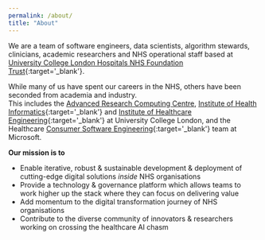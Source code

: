 ```yaml
---
permalink: /about/
title: "About"
---
```


We are a team of software engineers, data scientists, algorithm stewards, clinicians, academic researchers and NHS operational staff based 
at [University College London Hospitals NHS Foundation Trust](https://www.uclh.nhs.uk/){:target='_blank'}.  

While many of us have spent our careers in the NHS, others have been seconded from academia and industry.  
This includes the [Advanced Research Computing Centre](https://www.ucl.ac.uk/arc/), [Institute of
Health Informatics](https://www.ucl.ac.uk/health-informatics/){:target='_blank'} and [Institute of Healthcare Engineering](https://www.ucl.ac.uk/healthcare-engineering/){:target='_blank'} 
at University College London, and the Healthcare [Consumer Software Engineering](https://microsoft.github.io/code-with-engineering-playbook/CSE/){:target='_blank'} team
at Microsoft.

**Our mission is to**
- Enable iterative, robust & sustainable development & deployment of cutting-edge digital solutions _inside_ NHS organisations
- Provide a technology & governance platform which allows teams to work higher up the stack where they can focus on delivering value
- Add momentum to the digital transformation journey of NHS organisations
- Contribute to the diverse community of innovators & researchers working on crossing the healthcare AI chasm  


